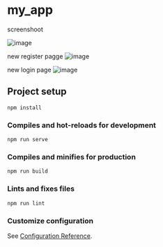 # my_app

screenshoot

![image](https://user-images.githubusercontent.com/62656877/135446983-d84ae1e6-bc5d-4f2e-b592-e0f34c19ae94.png)

new register pagge
![image](https://user-images.githubusercontent.com/62656877/135468530-cb6770d5-0fa5-40e7-9f1e-3de6acea7a31.png)

new login page
![image](https://user-images.githubusercontent.com/62656877/135468667-c9969d7c-3368-4aff-aad2-b54da2bf78d4.png)


## Project setup
```
npm install
```

### Compiles and hot-reloads for development
```
npm run serve
```

### Compiles and minifies for production
```
npm run build
```

### Lints and fixes files
```
npm run lint
```

### Customize configuration
See [Configuration Reference](https://cli.vuejs.org/config/).
